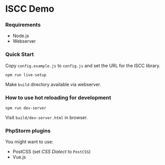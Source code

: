 # ISCC Demo

### Requirements

- Node.js
- Webserver

### Quick Start

Copy `config.example.js` to `config.js` and set the URL for the ISCC library.

`npm run live-setup`

Make `build` directory available via webserver.

### How to use hot reloading for development

`npm run dev-server`
 
Visit `build/dev-server.html` in browser.

### PhpStorm plugins

You might want to use:
- PostCSS (set _CSS Dialect_ to `PostCSS`)
- Vue.js